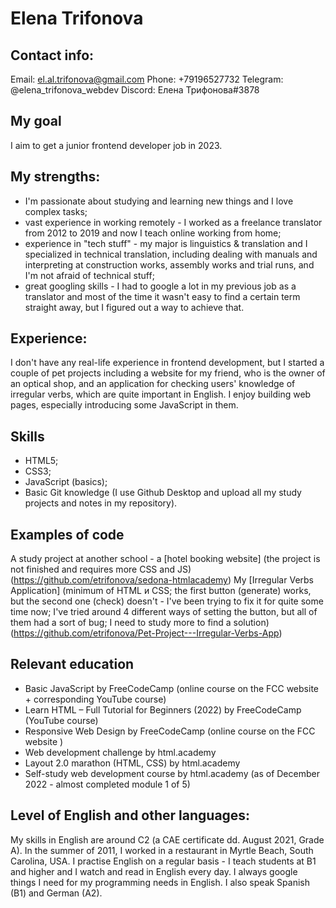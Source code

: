 # Elena Trifonova

## Contact info:
Email: el.al.trifonova@gmail.com
Phone: +79196527732
Telegram: @elena_trifonova_webdev
Discord: Елена Трифонова#3878

## My goal
I aim to get a junior frontend developer job in 2023.

## My strengths:
- I'm passionate about studying and learning new things and I love complex tasks;
- vast experience in working remotely - I worked as a freelance translator from 2012 to 2019 and now I teach online working from home;
- experience in "tech stuff" - my major is linguistics & translation and I specialized in technical translation, including dealing with manuals and interpreting at construction works, assembly works and trial runs, and I'm not afraid of technical stuff;
- great googling skills - I had to google a lot in my previous job as a translator and most of the time it wasn't easy to find a certain term straight away, but I figured out a way to achieve that.

## Experience:
I don't have any real-life experience in frontend development, but I started a couple of pet projects including a website for my friend, who is the owner of an optical shop, and an application for checking users' knowledge of irregular verbs, which are quite important in English. I enjoy building web pages, especially introducing some JavaScript in them.

## Skills
- HTML5;
- CSS3;
- JavaScript (basics);
- Basic Git knowledge (I use Github Desktop and upload all my study projects and notes in my repository).

## Examples of code
A study project at another school - a [hotel booking website] (the project is not finished and requires more CSS and JS) (https://github.com/etrifonova/sedona-htmlacademy)
My [Irregular Verbs Application] (minimum of HTML и CSS; the first button (generate) works, but the second one (check) doesn't - I've been trying to fix it for quite some time now; I've tried around 4 different ways of setting the button, but all of them had a sort of bug; I need to study more to find a solution) (https://github.com/etrifonova/Pet-Project---Irregular-Verbs-App)

## Relevant education
- Basic JavaScript by FreeCodeCamp (online course on the FCC website + corresponding YouTube course)
- Learn HTML – Full Tutorial for Beginners (2022) by FreeCodeCamp (YouTube course)
- Responsive Web Design by FreeCodeCamp (online course on the FCC website )
- Web development challenge by html.academy
- Layout 2.0 marathon (HTML, CSS) by html.academy
- Self-study web development course by html.academy (as of December 2022 - almost completed module 1 of 5)

## Level of English and other languages:
My skills in English are around C2 (a CAE certificate dd. August 2021, Grade A).
In the summer of 2011, I worked in a restaurant in Myrtle Beach, South Carolina, USA.
I practise English on a regular basis - I teach students at B1 and higher and I watch and read in English every day.
I always google things I need for my programming needs in English.
I also speak Spanish (B1) and German (A2).
